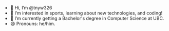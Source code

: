 - 👋 Hi, I’m @tnyw326
- 👀 I’m interested in sports, learning about new technologies, and coding!
- 🌱 I’m currently getting a Bachelor's degree in Computer Science at UBC.
- 😄 Pronouns: he/him.


<!---
tnyw326/tnyw326 is a ✨ special ✨ repository because its `README.md` (this file) appears on your GitHub profile.
You can click the Preview link to take a look at your changes.
--->

